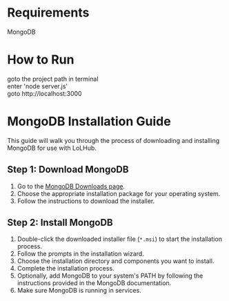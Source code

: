 # Requirements

MongoDB

# How to Run

goto the project path in terminal<br>
enter 'node server.js'<br>
goto http://localhost:3000<br>

# MongoDB Installation Guide

This guide will walk you through the process of downloading and installing MongoDB for use with LoLHub.

## Step 1: Download MongoDB

1. Go to the [MongoDB Downloads page](https://www.mongodb.com/try/download/community).
2. Choose the appropriate installation package for your operating system.
3. Follow the instructions to download the installer.

## Step 2: Install MongoDB

1. Double-click the downloaded installer file (`*.msi`) to start the installation process.
2. Follow the prompts in the installation wizard.
3. Choose the installation directory and components you want to install.
4. Complete the installation process.
5. Optionally, add MongoDB to your system's PATH by following the instructions provided in the MongoDB documentation.
6. Make sure MongoDB is running in services.
